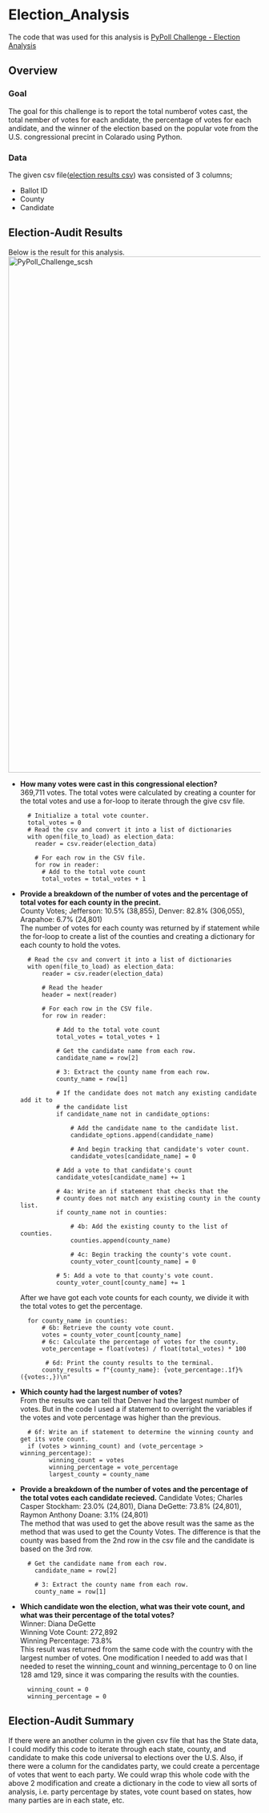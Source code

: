# Election_Analysis

The code that was used for this analysis is [PyPoll Challenge - Election Analysis](https://github.com/ninicholasas/Election_Analysis/blob/main/PyPoll_Challenge.py)


## __Overview__
### Goal
The goal for this challenge is to report the total numberof votes cast, the total nember of votes for each andidate, the percentage of votes for each andidate, and the winner of the election based on the popular vote from the U.S. congressional precint in Colarado using Python.
### Data
The given csv file([election results csv](https://github.com/ninicholasas/Election_Analysis/blob/main/Resources/election_results.csv)) was consisted of 3 columns; <br />
  * Ballot ID
  * County
  * Candidate
## __Election-Audit Results__
Below is the result for this analysis.
<img width="1029" alt="PyPoll_Challenge_scsh" src="https://user-images.githubusercontent.com/110373282/204063762-66e8f56b-f462-4bdf-9f7c-e9083547debc.png">

* __How many votes were cast in this congressional election?__<br />
    369,711 votes. The total votes were calculated by creating a counter for the total votes and use a for-loop to iterate through the give csv file.
  
  ```
    # Initialize a total vote counter.
    total_votes = 0
    # Read the csv and convert it into a list of dictionaries
    with open(file_to_load) as election_data:
      reader = csv.reader(election_data)

      # For each row in the CSV file.
      for row in reader:
        # Add to the total vote count
        total_votes = total_votes + 1
  ```
* __Provide a breakdown of the number of votes and the percentage of total votes for each county in the precint.__<br />
    County Votes; Jefferson: 10.5% (38,855), Denver: 82.8% (306,055), Arapahoe: 6.7% (24,801)<br />
  The number of votes for each county was returned by if statement while the for-loop to create a list of the counties and creating a dictionary for each county to hold the votes.
  ```
    # Read the csv and convert it into a list of dictionaries
    with open(file_to_load) as election_data:
        reader = csv.reader(election_data)

        # Read the header
        header = next(reader)

        # For each row in the CSV file.
        for row in reader:

            # Add to the total vote count
            total_votes = total_votes + 1

            # Get the candidate name from each row.
            candidate_name = row[2]

            # 3: Extract the county name from each row.
            county_name = row[1]

            # If the candidate does not match any existing candidate add it to
            # the candidate list
            if candidate_name not in candidate_options:

                # Add the candidate name to the candidate list.
                candidate_options.append(candidate_name)

                # And begin tracking that candidate's voter count.
                candidate_votes[candidate_name] = 0

            # Add a vote to that candidate's count
            candidate_votes[candidate_name] += 1

            # 4a: Write an if statement that checks that the
            # county does not match any existing county in the county list.
            if county_name not in counties:

                # 4b: Add the existing county to the list of counties.
                counties.append(county_name)

                # 4c: Begin tracking the county's vote count.
                county_voter_count[county_name] = 0

            # 5: Add a vote to that county's vote count.
            county_voter_count[county_name] += 1
  ```
    After we have got each vote counts for each county, we divide it with the total votes to get the percentage.
  ```
    for county_name in counties:
        # 6b: Retrieve the county vote count.
        votes = county_voter_count[county_name]
        # 6c: Calculate the percentage of votes for the county.
        vote_percentage = float(votes) / float(total_votes) * 100

         # 6d: Print the county results to the terminal.
        county_results = f"{county_name}: {vote_percentage:.1f}% ({votes:,})\n"
  ```
* __Which county had the largest number of votes?__<br />
    From the results we can tell that Denver had the largest number of votes. But in the code I used a if statement to overright the variables if the votes and vote percentage was higher than the previous.
    ```
      # 6f: Write an if statement to determine the winning county and get its vote count.
      if (votes > winning_count) and (vote_percentage > winning_percentage):
            winning_count = votes
            winning_percentage = vote_percentage
            largest_county = county_name
    ```
* __Provide a breakdown of the number of votes and the percentage of the total votes each candidate recieved.__
  Candidate Votes; Charles Casper Stockham: 23.0% (24,801), Diana DeGette: 73.8% (24,801), Raymon Anthony Doane: 3.1% (24,801)<br />
  The method that was used to get the above result was the same as the method that was used to get the County Votes. The difference is that the county was based from the 2nd row in the csv file and the candidate is based on the 3rd row.
    ```
      # Get the candidate name from each row.
        candidate_name = row[2]

        # 3: Extract the county name from each row.
        county_name = row[1]
    ```
* __Which candidate won the election, what was their vote count, and what was their percentage of the total votes?__<br />
  Winner: Diana DeGette<br />
  Winning Vote Count: 272,892<br />
  Winning Percentage: 73.8%<br />
This result was returned from the same code with the country with the largest number of votes.
One modification I needed to add was that I needed to reset the winning_count and winning_percentage to 0 on line 128 amd 129, since it was comparing the results with the counties.
  ```
    winning_count = 0
    winning_percentage = 0
  ```
## __Election-Audit Summary__

If there were an another column in the given csv file that has the State data, I could modify this code to iterate through each state, county, and candidate to make this code universal to elections over the U.S. Also, if there were a column for the candidates party, we could create a percentage of votes that went to each party. 
We could wrap this whole code with the above 2 modification and create a dictionary in the code to view all sorts of analysis, i.e. party percentage by states, vote count based on states, how many parties are in each state, etc.

